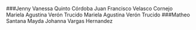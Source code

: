 ###Jenny Vanessa Quinto Córdoba
Juan Francisco Velasco Cornejo
Mariela Agustina Verón Trucido
Mariela Agustina Verón Trucido
###Matheo Santana
Mayda Johanna Vargas Hernandez